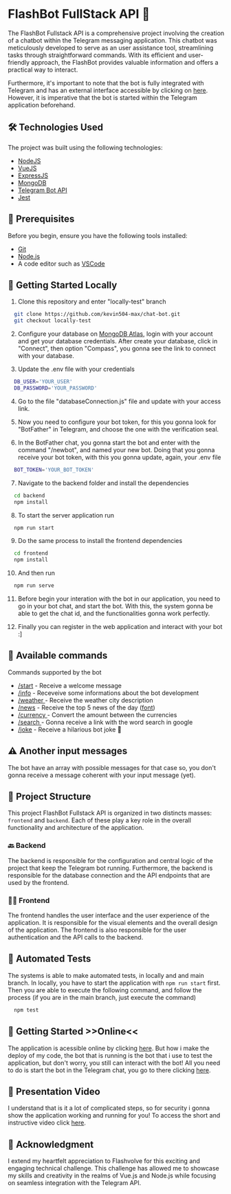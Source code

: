 # FlashBot FullStack API 🤖

The FlashBot Fullstack API is a comprehensive project involving the creation of a chatbot within the Telegram messaging application. 
This chatbot was meticulously developed to serve as an user assistance tool, streamlining tasks through straightforward commands. 
With its efficient and user-friendly approach, the FlashBot provides valuable information and offers a practical way to interact.

Furthermore, it's important to note that the bot is fully integrated with Telegram and has an external interface 
accessible by clicking on [here](https://chat-bot-wheat-two.vercel.app/chat). However, it is imperative that the bot is started within the Telegram application beforehand.

## 🛠 Technologies Used
The project was built using the following technologies:

* [NodeJS](https://nodejs.org/en)
* [VueJS](https://vuejs.org/)
* [ExpressJS](https://expressjs.com/)
* [MongoDB](https://www.mongodb.com/)
* [Telegram Bot API](https://core.telegram.org/)
* [Jest](https://jestjs.io/en/)

## 📌 Prerequisites
Before you begin, ensure you have the following tools installed:

* [Git](https://git-scm.com/)
* [Node.js](https://nodejs.org/en)
* A code editor such as [VSCode](https://code.visualstudio.com/)

## 🏡 Getting Started Locally

1. Clone this repository and enter "locally-test" branch
```bash
  git clone https://github.com/kevin504-max/chat-bot.git
  git checkout locally-test
```

2. Configure your database on [MongoDB Atlas](https://account.mongodb.com/), login with your account and get your database credentials.
After create your database, click in "Connect", then option "Compass", you gonna see the link to connect with your database.

3. Update the .env file with your credentials
```bash
  DB_USER='YOUR_USER'
  DB_PASSWORD='YOUR_PASSWORD'
```

4. Go to the file "databaseConnection.js" file and update with your access link.

5. Now you need to configure your bot token, for this you gonna look for "BotFather" in Telegram,
and choose the one with the verification seal.

6. In the BotFather chat, you gonna start the bot and enter with the command "/newbot", and named your new bot.
Doing that you gonna receive your bot token, with this you gonna update, again, your .env file

```bash
  BOT_TOKEN='YOUR_BOT_TOKEN'
```

7. Navigate to the backend folder and install the dependencies
```bash
  cd backend
  npm install
```

8. To start the server application run
```bash
  npm run start
```

9. Do the same process to install the frontend dependencies
```bash
  cd frontend
  npm install
```

10. And then run
```bash
  npm run serve
```

11. Before begin your interation with the bot in our application, you need to go in your bot chat, and start the bot.
With this, the system gonna be able to get the chat id, and the functionalities gonna work perfectly.

12. Finally you can register in the web application and interact with your bot :]

## 📖 Available commands
Commands supported by the bot

* [/start](#) - Receive a welcome message
* [/info](#) - Receveive some informations about the bot development
* [/weather <city>](#) - Receive the weather city description
* [/news](#) - Receive the top 5 news of the day ([font](https://newsapi.org/))
* [/currency <CurrencyA> <CurrecyB> <Amount>](#) - Convert the amount between the currencies
* [/search <word>](#) - Gonna receive a link with the word search in google
* [/joke](#) - Receive a hilarious bot joke 🤡

## ⚠️ Another input messages
The bot have an array with possible messages for that case so, you don't gonna receive a message coherent with your input message (yet).

## 🧬 Project Structure
This project FlashBot Fullstack API is organized in two distincts masses: `frontend` and `backend`.
Each of these play a key role in the overall functionality and architecture of the application.

### 🔙 Backend
The backend is responsible for the configuration and central logic of the project that keep the Telegram bot running. Furthermore, the backend is responsible for the database connection and the API endpoints that are used by the frontend.

### 👩‍💻 Frontend
The frontend handles the user interface and the user experience of the application. It is responsible for the visual elements and the overall design of the application. The frontend is also responsible for the user authentication and the API calls to the backend.

## 🧪 Automated Tests
The systems is able to make automated tests, in locally and and main branch. In locally, you have to start the application with `npm run start` first.
Then you are able to execute the following command, and follow the process (if you are in the main branch, just execute the command)
```bash
  npm test
```

## 🚀 Getting Started >>Online<<
The application is acessible online by clicking [here](https://chat-bot-wheat-two.vercel.app/chat). 
But how i make the deploy of my code, the bot that is running is the bot that i use to test the application,
but don't worry, you still can interact with the bot! All you need to do is start the bot in the Telegram chat, you go to there clicking [here](https://t.me/FullstackAPIBot).

## 🎥 Presentation Video
I understand that is it a lot of complicated steps, so for security i gonna show the application working and running for you!
To access the short and instructive video click [here](#).

## 🤝 Acknowledgment
I extend my heartfelt appreciation to Flashvolve for this exciting and engaging technical challenge.
This challenge has allowed me to showcase my skills and creativity in the realms of Vue.js and Node.js 
while focusing on seamless integration with the Telegram API.
